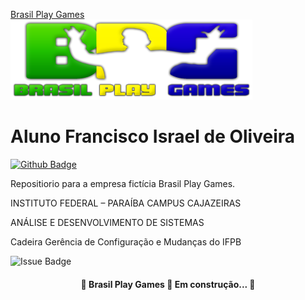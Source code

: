 
[Brasil Play Games](https://raedman90.github.io/brasilplaygames/)
![exemplo](imagens/logo.png)

# Aluno Francisco Israel de Oliveira
[![Github Badge](https://img.shields.io/badge/-Github-000?style=flat-square&logo=Github&logoColor=white&link=https://github.com/raedman90)](https://github.com/raedman90)

Repositiorio para a empresa fictícia Brasil Play Games.

INSTITUTO FEDERAL – PARAÍBA
CAMPUS CAJAZEIRAS

ANÁLISE E DESENVOLVIMENTO DE SISTEMAS 

Cadeira Gerência de Configuração e Mudanças do IFPB

![Issue Badge](https://img.shields.io/github/issues/raedman90/raedman90.github.io?style=for-the-badge)


<h4 align="center"> 
	🚧  Brasil Play Games 🚀 Em construção...  🚧
</h4>

